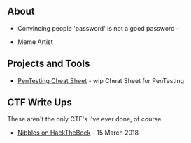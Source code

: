 ## About

- Convincing people 'password' is not a good password -

- Meme Artist


## Projects and Tools

* [PenTesting Cheat Sheet](PaT/CheatSheet.md) - wip Cheat Sheet for PenTesting

## CTF Write Ups

These aren't the only CTF's I've ever done, of course.


* [Nibbles on HackTheBock](CTF-Writeups/Nibbles-HTB.md) - 15 March 2018


